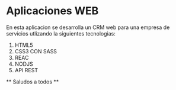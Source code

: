 # Aplicaciones WEB
En esta aplicacion se desarrolla un CRM web para una empresa de servicios utlizando la siguientes tecnologias:
1. HTML5
1. CSS3 CON SASS
1. REAC
1. NODJS
1. API REST

** Saludos a todos **
